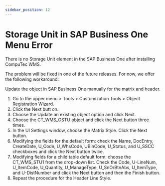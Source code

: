 ```yaml
---
sidebar_position: 12
---
```


# Storage Unit in SAP Business One Menu Error

There is no Storage Unit element in the SAP Business One after installing CompuTec WMS.

The problem will be fixed in one of the future releases. For now, we offer the following workaround:

Update the object in SAP Business One manually for the matrix and header.

1. Go to the upper menu > Tools > Customization Tools > Object Registration Wizard.
2. Click the Next butt  on.
3. Choose the Update an existing object option and click Next.
4. Choose the CT_WMS_OSTU object and click the Next button three times.
5. In the UI Settings window, choose the Matrix Style. Click the Next button.
6. Modifying the fields for the default form: check the Name, DocEntry, CreateDate, U_Code, U_WhsCode, UBinCode, U_Status, and U_SSCC checkboxes and click the Next button twice.
7. Modifying fields for a child table default form: choose the CT_WMS_STU1 from the drop-down list. Check the Code, U-LineNum, U_ItemCode, U_Quantity, U_ManageType, U_SnOrBtnAbs, U_ItemType, and U-DistNumber and click the Next button and then the Finish button.
8. Repeat the procedure for the Header Line Style.
